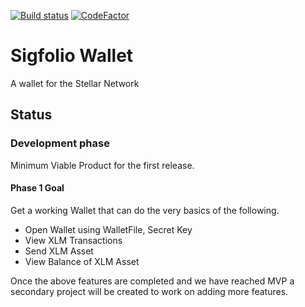 [![Build status](https://ci.appveyor.com/api/projects/status/fmd74m78vh0prv8q?svg=true)](https://ci.appveyor.com/project/elucidsoft/sigfoliowallet)
[![CodeFactor](https://www.codefactor.io/repository/github/elucidsoft/sigfoliowallet/badge)](https://www.codefactor.io/repository/github/elucidsoft/sigfoliowallet)

# Sigfolio Wallet
A wallet for the Stellar Network

## Status
### Development phase

Minimum Viable Product for the first release.

#### Phase 1 Goal
Get a working Wallet that can do the very basics of the following.

- Open Wallet using WalletFile, Secret Key
- View XLM Transactions
- Send XLM Asset
- View Balance of XLM Asset

Once the above features are completed and we have reached MVP a secondary project will be created to work on adding more features.


